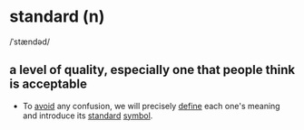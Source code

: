 # standard (n)

/ˈstændəd/

## a level of quality, especially one that people think is acceptable

- To [avoid](avoid-v.md#to-prevent-something-bad-from-happening) any confusion, we will precisely [define](define-v.md#to-say-or-explain-what-the-meaning-of-a-word-or-phrase-is) each one's meaning and introduce its [standard](standard-n.md#a-level-of-quality-especially-one-that-people-think-is-acceptable) [symbol](symbol-n.md#a-sign-number-letter-etc-that-has-a-fixed-meaning-especially-in-science-mathematics-and-music).